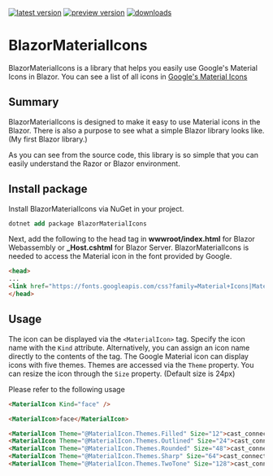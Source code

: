 [![latest version](https://img.shields.io/nuget/v/BlazorMaterialIcons)](https://www.nuget.org/packages/BlazorMaterialIcons)
[![preview version](https://img.shields.io/nuget/v/BlazorMaterialIcons)](https://www.nuget.org/packages/BlazorMaterialIcons/absoluteLatest)
[![downloads](https://img.shields.io/nuget/dt/BlazorMaterialIcons)](https://www.nuget.org/packages/BlazorMaterialIcons)

# BlazorMaterialIcons

BlazorMaterialIcons is a library that helps you easily use Google's Material Icons in Blazor.
You can see a list of all icons in [Google's Material Icons](https://material.io/resources/icons/?style=baseline)


## Summary

BlazorMaterialIcons is designed to make it easy to use Material icons in the Blazor. There is also a purpose to see what a simple Blazor library looks like. (My first Blazor library.)

As you can see from the source code, this library is so simple that you can easily understand the Razor or Blazor environment.


## Install package

Install BlazorMaterialIcons via NuGet in your project.

```ps
dotnet add package BlazorMaterialIcons
```

Next, add the following to the head tag in **wwwroot/index.html** for Blazor Webassembly or **_Host.cshtml** for Blazor Server.
BlazorMaterialIcons is needed to access the Material icon in the font provided by Google.

```html
<head>
...
<link href="https://fonts.googleapis.com/css?family=Material+Icons|Material+Icons+Outlined|Material+Icons+Sharp|Material+Icons+Round|Material+Icons+Two+Tone" rel="stylesheet">
</head>
```


## Usage

The icon can be displayed via the `<MaterialIcon>` tag.
Specify the icon name with the `Kind` attribute. Alternatively, you can assign an icon name directly to the contents of the tag.
The Google Material icon can display icons with five themes. Themes are accessed via the `Theme` property.
You can resize the icon through the `Size` property. (Default size is 24px)

Please refer to the following usage

```html
<MaterialIcon Kind="face" />

<MaterialIcon>face</MaterialIcon>

<MaterialIcon Theme="@MaterialIcon.Themes.Filled" Size="12">cast_connected</MaterialIcon>
<MaterialIcon Theme="@MaterialIcon.Themes.Outlined" Size="24">cast_connected</MaterialIcon>
<MaterialIcon Theme="@MaterialIcon.Themes.Rounded" Size="48">cast_connected</MaterialIcon>
<MaterialIcon Theme="@MaterialIcon.Themes.Sharp" Size="64">cast_connected</MaterialIcon>
<MaterialIcon Theme="@MaterialIcon.Themes.TwoTone" Size="128">cast_connected</MaterialIcon>
```
